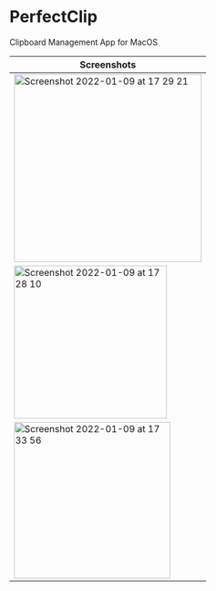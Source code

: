 # PerfectClip
Clipboard Management App for MacOS

|Screenshots|
|---|
|<img width="329" alt="Screenshot 2022-01-09 at 17 29 21" src="https://user-images.githubusercontent.com/12900528/148689078-575d272a-2f04-48b4-a003-9b5805ec6b00.png">|
|<img width="268" alt="Screenshot 2022-01-09 at 17 28 10" src="https://user-images.githubusercontent.com/12900528/148689106-aad9d007-a45c-4c48-b5bb-828440ba8a4c.png">|
|<img width="274" alt="Screenshot 2022-01-09 at 17 33 56" src="https://user-images.githubusercontent.com/12900528/148689201-174066be-6e1a-462f-a003-e2e8774ab3ae.png">|
